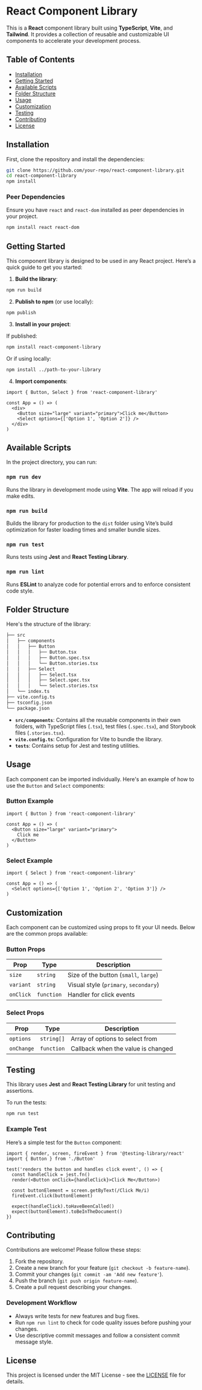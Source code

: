 # React Component Library

This is a **React** component library built using **TypeScript**, **Vite**, and **Tailwind**.
It provides a collection of reusable and customizable UI components to accelerate your development process.

## Table of Contents

- [Installation](#installation)
- [Getting Started](#getting-started)
- [Available Scripts](#available-scripts)
- [Folder Structure](#folder-structure)
- [Usage](#usage)
- [Customization](#customization)
- [Testing](#testing)
- [Contributing](#contributing)
- [License](#license)

## Installation

First, clone the repository and install the dependencies:

```bash
git clone https://github.com/your-repo/react-component-library.git
cd react-component-library
npm install
```

### Peer Dependencies

Ensure you have `react` and `react-dom` installed as peer dependencies in your project.

```bash
npm install react react-dom
```

## Getting Started

This component library is designed to be used in any React project. Here’s a quick guide to get you started:

1. **Build the library**:

```bash
npm run build
```

2. **Publish to npm** (or use locally):

```bash
npm publish
```

3. **Install in your project**:

If published:

```bash
npm install react-component-library
```

Or if using locally:

```bash
npm install ../path-to-your-library
```

4. **Import components**:

```tsx
import { Button, Select } from 'react-component-library'

const App = () => (
  <div>
    <Button size="large" variant="primary">Click me</Button>
    <Select options={['Option 1', 'Option 2']} />
  </div>
)
```

## Available Scripts

In the project directory, you can run:

### `npm run dev`

Runs the library in development mode using **Vite**. The app will reload if you make edits.

### `npm run build`

Builds the library for production to the `dist` folder using Vite’s build optimization for faster loading times and smaller bundle sizes.

### `npm run test`

Runs tests using **Jest** and **React Testing Library**.

### `npm run lint`

Runs **ESLint** to analyze code for potential errors and to enforce consistent code style.

## Folder Structure

Here's the structure of the library:

```bash
├── src
│   ├── components
│   │   ├── Button
│   │   │   ├── Button.tsx
│   │   │   ├── Button.spec.tsx
│   │   │   └── Button.stories.tsx
│   │   ├── Select
│   │   │   ├── Select.tsx
│   │   │   ├── Select.spec.tsx
│   │   │   └── Select.stories.tsx
│   └── index.ts
├── vite.config.ts
├── tsconfig.json
└── package.json
```

- **`src/components`**: Contains all the reusable components in their own folders, with TypeScript files (`.tsx`), test files (`.spec.tsx`), and Storybook files (`.stories.tsx`).
- **`vite.config.ts`**: Configuration for Vite to bundle the library.
- **`tests`**: Contains setup for Jest and testing utilities.

## Usage

Each component can be imported individually. Here's an example of how to use the `Button` and `Select` components:

### Button Example

```tsx
import { Button } from 'react-component-library'

const App = () => (
  <Button size="large" variant="primary">
    Click me
  </Button>
)
```

### Select Example

```tsx
import { Select } from 'react-component-library'

const App = () => (
  <Select options={['Option 1', 'Option 2', 'Option 3']} />
)
```

## Customization

Each component can be customized using props to fit your UI needs. Below are the common props available:

### Button Props

| Prop       | Type      | Description                             |
|------------|-----------|-----------------------------------------|
| `size`     | `string`  | Size of the button (`small`, `large`)    |
| `variant`  | `string`  | Visual style (`primary`, `secondary`)    |
| `onClick`  | `function`| Handler for click events                |

### Select Props

| Prop       | Type       | Description                             |
|------------|------------|-----------------------------------------|
| `options`  | `string[]` | Array of options to select from         |
| `onChange` | `function` | Callback when the value is changed      |

## Testing

This library uses **Jest** and **React Testing Library** for unit testing and assertions.

To run the tests:

```bash
npm run test
```

### Example Test

Here’s a simple test for the `Button` component:

```tsx
import { render, screen, fireEvent } from '@testing-library/react'
import { Button } from './Button'

test('renders the button and handles click event', () => {
  const handleClick = jest.fn()
  render(<Button onClick={handleClick}>Click Me</Button>)

  const buttonElement = screen.getByText(/Click Me/i)
  fireEvent.click(buttonElement)

  expect(handleClick).toHaveBeenCalled()
  expect(buttonElement).toBeInTheDocument()
})
```

## Contributing

Contributions are welcome! Please follow these steps:

1. Fork the repository.
2. Create a new branch for your feature (`git checkout -b feature-name`).
3. Commit your changes (`git commit -am 'Add new feature'`).
4. Push the branch (`git push origin feature-name`).
5. Create a pull request describing your changes.

### Development Workflow

- Always write tests for new features and bug fixes.
- Run `npm run lint` to check for code quality issues before pushing your changes.
- Use descriptive commit messages and follow a consistent commit message style.

## License

This project is licensed under the MIT License - see the [LICENSE](./LICENSE) file for details.
